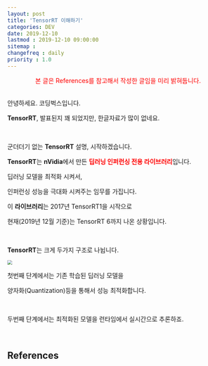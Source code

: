 ```yaml
---
layout: post
title: 'TensorRT 이해하기'
categories: DEV
date: 2019-12-10
lastmod : 2019-12-10 09:00:00
sitemap :
changefreq : daily
priority : 1.0
---
```


<center><span style="color:red">본 글은 References를 참고해서 작성한 글임을 미리 밝혀둡니다.</span></center>
<br>

안녕하세요. 코딩벅스입니다. 

**TensorRT**, 발표된지 꽤 되었지만, 한글자료가 많이 없네요.

<br>

군더더기 없는 **TensorRT** 설명, 시작하겠습니다. 

**TensorRT**는 **nVidia**에서 만든 <span style="color:red;font-weight:bold">딥러닝 인퍼런싱 전용 라이브러리</span>입니다. 

딥러닝 모델을 최적화 시켜서, 

인퍼런싱 성능을 극대화 시켜주는 임무를 가집니다. 

이 **라이브러리**는 2017년 TensorRT1을 시작으로 

현재(2019년 12월 기준)는 TensorRT 6까지 나온 상황입니다. 

<br>

**TensorRT**는 크게 두가지 구조로 나뉩니다. 

<img src="https://devblogs.nvidia.com/parallelforall/wp-content/uploads/2016/06/GIE_Graphics_FINAL-1.png" style="zoom:67%;" />

첫번째 단계에서는 기존 학습된 딥러닝 모델을 

양자화(Quantization)등을 통해서 성능 최적화합니다. 

<br>

두번째 단계에서는 최적화된 모델을 런타임에서 실시간으로 추론하죠. 

<br>





## References

[1]: https://medium.com/@nsh235482/git-%EC%8B%A0%EC%9E%85%EA%B0%9C%EB%B0%9C%EC%9E%90%EC%9D%98-git-%EC%82%AC%EC%9A%A9%EA%B8%B0-1-%EA%B8%B0%EB%B3%B8-%EA%B5%AC%EC%A1%B0-%EC%9D%B4%ED%95%B4%ED%95%98%EA%B8%B0-728c64824ebe	"GIT 기본 구조 이해하기"

[2]: http://blog.outsider.ne.kr/865